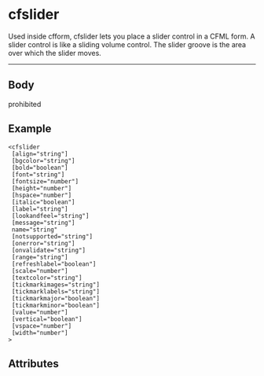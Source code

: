 # cfslider


Used inside cfform, cfslider lets you place a slider control in a CFML form. A slider
  control is like a sliding volume control. The slider groove is the area over which the slider moves.

---
## Body
prohibited

## Example
```
<cfslider
 [align="string"]
 [bgcolor="string"]
 [bold="boolean"]
 [font="string"]
 [fontsize="number"]
 [height="number"]
 [hspace="number"]
 [italic="boolean"]
 [label="string"]
 [lookandfeel="string"]
 [message="string"]
 name="string"
 [notsupported="string"]
 [onerror="string"]
 [onvalidate="string"]
 [range="string"]
 [refreshlabel="boolean"]
 [scale="number"]
 [textcolor="string"]
 [tickmarkimages="string"]
 [tickmarklabels="string"]
 [tickmarkmajor="boolean"]
 [tickmarkminor="boolean"]
 [value="number"]
 [vertical="boolean"]
 [vspace="number"]
 [width="number"]
>
```
## Attributes
